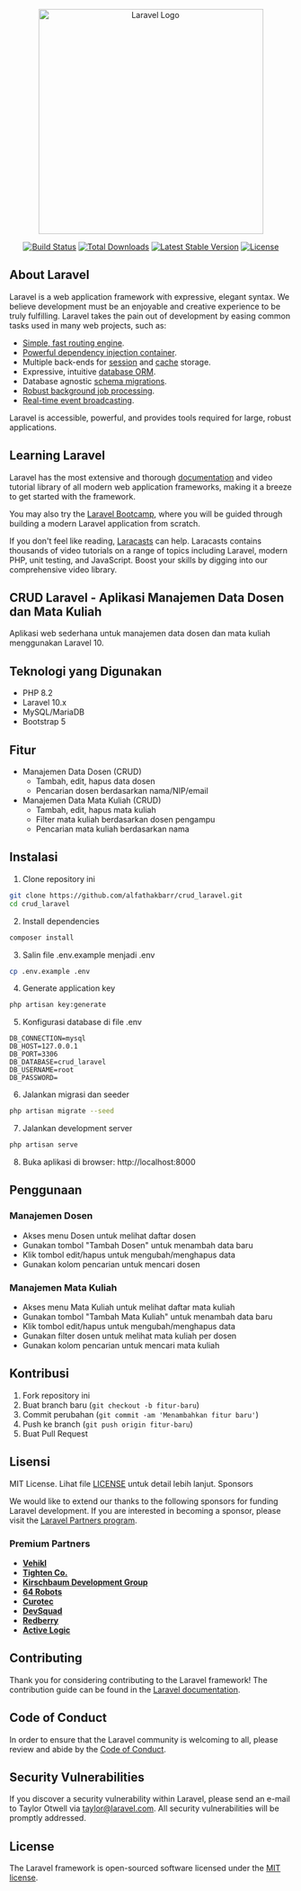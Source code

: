 <p align="center"><a href="https://laravel.com" target="_blank"><img src="https://raw.githubusercontent.com/laravel/art/master/logo-lockup/5%20SVG/2%20CMYK/1%20Full%20Color/laravel-logolockup-cmyk-red.svg" width="400" alt="Laravel Logo"></a></p>

<p align="center">
<a href="https://github.com/laravel/framework/actions"><img src="https://github.com/laravel/framework/workflows/tests/badge.svg" alt="Build Status"></a>
<a href="https://packagist.org/packages/laravel/framework"><img src="https://img.shields.io/packagist/dt/laravel/framework" alt="Total Downloads"></a>
<a href="https://packagist.org/packages/laravel/framework"><img src="https://img.shields.io/packagist/v/laravel/framework" alt="Latest Stable Version"></a>
<a href="https://packagist.org/packages/laravel/framework"><img src="https://img.shields.io/packagist/l/laravel/framework" alt="License"></a>
</p>

## About Laravel

Laravel is a web application framework with expressive, elegant syntax. We believe development must be an enjoyable and creative experience to be truly fulfilling. Laravel takes the pain out of development by easing common tasks used in many web projects, such as:

- [Simple, fast routing engine](https://laravel.com/docs/routing).
- [Powerful dependency injection container](https://laravel.com/docs/container).
- Multiple back-ends for [session](https://laravel.com/docs/session) and [cache](https://laravel.com/docs/cache) storage.
- Expressive, intuitive [database ORM](https://laravel.com/docs/eloquent).
- Database agnostic [schema migrations](https://laravel.com/docs/migrations).
- [Robust background job processing](https://laravel.com/docs/queues).
- [Real-time event broadcasting](https://laravel.com/docs/broadcasting).

Laravel is accessible, powerful, and provides tools required for large, robust applications.

## Learning Laravel

Laravel has the most extensive and thorough [documentation](https://laravel.com/docs) and video tutorial library of all modern web application frameworks, making it a breeze to get started with the framework.

You may also try the [Laravel Bootcamp](https://bootcamp.laravel.com), where you will be guided through building a modern Laravel application from scratch.

If you don't feel like reading, [Laracasts](https://laracasts.com) can help. Laracasts contains thousands of video tutorials on a range of topics including Laravel, modern PHP, unit testing, and JavaScript. Boost your skills by digging into our comprehensive video library.

## CRUD Laravel - Aplikasi Manajemen Data Dosen dan Mata Kuliah

Aplikasi web sederhana untuk manajemen data dosen dan mata kuliah menggunakan Laravel 10.

## Teknologi yang Digunakan

- PHP 8.2
- Laravel 10.x
- MySQL/MariaDB
- Bootstrap 5

## Fitur

- Manajemen Data Dosen (CRUD)
  - Tambah, edit, hapus data dosen
  - Pencarian dosen berdasarkan nama/NIP/email
- Manajemen Data Mata Kuliah (CRUD)
  - Tambah, edit, hapus mata kuliah
  - Filter mata kuliah berdasarkan dosen pengampu
  - Pencarian mata kuliah berdasarkan nama

## Instalasi

1. Clone repository ini
```bash
git clone https://github.com/alfathakbarr/crud_laravel.git
cd crud_laravel
```

2. Install dependencies
```bash
composer install
```

3. Salin file .env.example menjadi .env
```bash
cp .env.example .env
```

4. Generate application key
```bash
php artisan key:generate
```

5. Konfigurasi database di file .env
```env
DB_CONNECTION=mysql
DB_HOST=127.0.0.1
DB_PORT=3306
DB_DATABASE=crud_laravel
DB_USERNAME=root
DB_PASSWORD=
```

6. Jalankan migrasi dan seeder
```bash
php artisan migrate --seed
```

7. Jalankan development server
```bash
php artisan serve
```

8. Buka aplikasi di browser: http://localhost:8000

## Penggunaan

### Manajemen Dosen
- Akses menu Dosen untuk melihat daftar dosen
- Gunakan tombol "Tambah Dosen" untuk menambah data baru
- Klik tombol edit/hapus untuk mengubah/menghapus data
- Gunakan kolom pencarian untuk mencari dosen

### Manajemen Mata Kuliah
- Akses menu Mata Kuliah untuk melihat daftar mata kuliah
- Gunakan tombol "Tambah Mata Kuliah" untuk menambah data baru
- Klik tombol edit/hapus untuk mengubah/menghapus data
- Gunakan filter dosen untuk melihat mata kuliah per dosen
- Gunakan kolom pencarian untuk mencari mata kuliah

## Kontribusi

1. Fork repository ini
2. Buat branch baru (`git checkout -b fitur-baru`)
3. Commit perubahan (`git commit -am 'Menambahkan fitur baru'`)
4. Push ke branch (`git push origin fitur-baru`)
5. Buat Pull Request

## Lisensi

MIT License. Lihat file [LICENSE](LICENSE) untuk detail lebih lanjut. Sponsors

We would like to extend our thanks to the following sponsors for funding Laravel development. If you are interested in becoming a sponsor, please visit the [Laravel Partners program](https://partners.laravel.com).

### Premium Partners

- **[Vehikl](https://vehikl.com)**
- **[Tighten Co.](https://tighten.co)**
- **[Kirschbaum Development Group](https://kirschbaumdevelopment.com)**
- **[64 Robots](https://64robots.com)**
- **[Curotec](https://www.curotec.com/services/technologies/laravel)**
- **[DevSquad](https://devsquad.com/hire-laravel-developers)**
- **[Redberry](https://redberry.international/laravel-development)**
- **[Active Logic](https://activelogic.com)**

## Contributing

Thank you for considering contributing to the Laravel framework! The contribution guide can be found in the [Laravel documentation](https://laravel.com/docs/contributions).

## Code of Conduct

In order to ensure that the Laravel community is welcoming to all, please review and abide by the [Code of Conduct](https://laravel.com/docs/contributions#code-of-conduct).

## Security Vulnerabilities

If you discover a security vulnerability within Laravel, please send an e-mail to Taylor Otwell via [taylor@laravel.com](mailto:taylor@laravel.com). All security vulnerabilities will be promptly addressed.

## License

The Laravel framework is open-sourced software licensed under the [MIT license](https://opensource.org/licenses/MIT).
